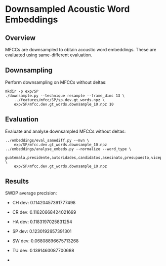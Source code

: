 Downsampled Acoustic Word Embeddings
====================================

Overview
--------
MFCCs are downsampled to obtain acoustic word embeddings. These are evaluated
using same-different evaluation.


Downsampling
------------
Perform downsampling on MFCCs without deltas:

    mkdir -p exp/SP
    ./downsample.py --technique resample --frame_dims 13 \
        ../features/mfcc/SP/sp.dev.gt_words.npz \
        exp/SP/mfcc.dev.gt_words.downsample_10.npz 10


Evaluation
----------
Evaluate and analyse downsampled MFCCs without deltas:

    ../embeddings/eval_samediff.py --mvn \
        exp/SP/mfcc.dev.gt_words.downsample_10.npz
    ../embeddings/analyse_embeds.py --normalize --word_type \
        guatemala,presidente,autoridades,candidatos,asesinato,presupuesto,vicepresidente,negociaciones,netanyahu,social,explotaciones \
        exp/SP/mfcc.dev.gt_words.downsample_10.npz


Results
-------
SWDP average precision:

- CH dev: 0.11420457391777498
- CR dev: 0.11620668424021699
- HA dev: 0.1183197025831254
- SP dev: 0.1230192657391301
- SW dev: 0.06808896675713268
- TU dev: 0.1391460087700688

- 